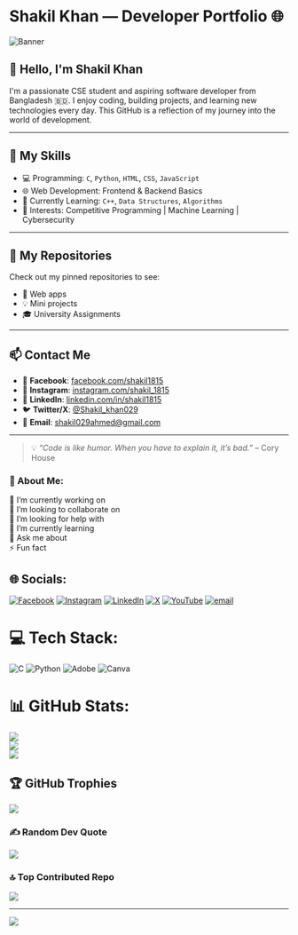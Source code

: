 # Shakil Khan — Developer Portfolio 🌐

![Banner](https://raw.githubusercontent.com/your-username/your-repo-name/main/assets/banner.jpg)

## 👋 Hello, I'm Shakil Khan

I'm a passionate CSE student and aspiring software developer from Bangladesh 🇧🇩. I enjoy coding, building projects, and learning new technologies every day. This GitHub is a reflection of my journey into the world of development.

---

## 🔧 My Skills

- 💻 Programming: `C`, `Python`, `HTML`, `CSS`, `JavaScript`
- 🌐 Web Development: Frontend & Backend Basics
- 🧠 Currently Learning: `C++`, `Data Structures`, `Algorithms`
- 🧪 Interests: Competitive Programming | Machine Learning | Cybersecurity

---

## 📁 My Repositories

Check out my pinned repositories to see:
- 🚀 Web apps
- 💡 Mini projects
- 🎓 University Assignments

---

## 📫 Contact Me

- 🔗 **Facebook**: [facebook.com/shakil1815](https://facebook.com/shakil1815)
- 📸 **Instagram**: [instagram.com/shakil_1815](https://instagram.com/shakil_1815)
- 💼 **LinkedIn**: [linkedin.com/in/shakil1815](https://linkedin.com/in/shakil1815)
- 🐦 **Twitter/X**: [@Shakil_khan029](https://x.com/Shakil_khan029)
- 📧 **Email**: shakil029ahmed@gmail.com

---

> 💡 *“Code is like humor. When you have to explain it, it’s bad.”* – Cory House
### 💫 About Me:
🔭 I’m currently working on<br>👯 I’m looking to collaborate on<br>🤝 I’m looking for help with<br>🌱 I’m currently learning<br>💬 Ask me about<br>⚡ Fun fact


## 🌐 Socials:
[![Facebook](https://img.shields.io/badge/Facebook-%231877F2.svg?logo=Facebook&logoColor=white)](https://facebook.com/shakil1815) [![Instagram](https://img.shields.io/badge/Instagram-%23E4405F.svg?logo=Instagram&logoColor=white)](https://instagram.com/Shakil_1815) [![LinkedIn](https://img.shields.io/badge/LinkedIn-%230077B5.svg?logo=linkedin&logoColor=white)](https://linkedin.com/in/Shakil1815) [![X](https://img.shields.io/badge/X-black.svg?logo=X&logoColor=white)](https://x.com/Shakil_khan029) [![YouTube](https://img.shields.io/badge/YouTube-%23FF0000.svg?logo=YouTube&logoColor=white)](https://youtube.com/@https://youtube.com/@socchar029?si=xzRCFcdfIIuYB_hR) [![email](https://img.shields.io/badge/Email-D14836?logo=gmail&logoColor=white)](mailto:shakil029ahmed@gmail.com) 

# 💻 Tech Stack:
![C](https://img.shields.io/badge/c-%2300599C.svg?style=for-the-badge&logo=c&logoColor=white) ![Python](https://img.shields.io/badge/python-3670A0?style=for-the-badge&logo=python&logoColor=ffdd54) ![Adobe](https://img.shields.io/badge/adobe-%23FF0000.svg?style=for-the-badge&logo=adobe&logoColor=white) ![Canva](https://img.shields.io/badge/Canva-%2300C4CC.svg?style=for-the-badge&logo=Canva&logoColor=white)
# 📊 GitHub Stats:
![](https://github-readme-stats.vercel.app/api?username=Shakil1815&theme=buefy&hide_border=false&include_all_commits=true&count_private=true)<br/>
![](https://nirzak-streak-stats.vercel.app/?user=Shakil1815&theme=buefy&hide_border=false)<br/>
![](https://github-readme-stats.vercel.app/api/top-langs/?username=Shakil1815&theme=buefy&hide_border=false&include_all_commits=true&count_private=true&layout=compact)

## 🏆 GitHub Trophies
![](https://github-profile-trophy.vercel.app/?username=Shakil1815&theme=radical&no-frame=false&no-bg=true&margin-w=4)

### ✍️ Random Dev Quote
![](https://quotes-github-readme.vercel.app/api?type=vetical&theme=gruvbox)

### 🔝 Top Contributed Repo
![](https://github-contributor-stats.vercel.app/api?username=Shakil1815&limit=5&theme=shades-of-purple&combine_all_yearly_contributions=true)

---
[![](https://visitcount.itsvg.in/api?id=Shakil1815&icon=1&color=4)](https://visitcount.itsvg.in)

<!-- Proudly created with GPRM ( https://gprm.itsvg.in ) -->
